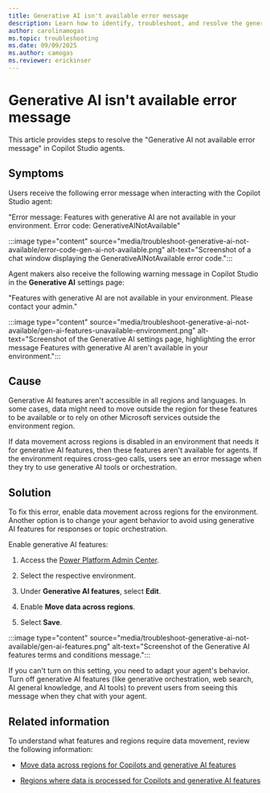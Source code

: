 ```yaml
---
title: Generative AI isn't available error message
description: Learn how to identify, troubleshoot, and resolve the generative AI not available error message in Microsoft Copilot Studio using Power Platform.
author: carolinamogas
ms.topic: troubleshooting
ms.date: 09/09/2025
ms.author: camogas
ms.reviewer: erickinser
---
```


# Generative AI isn't available error message

This article provides steps to resolve the "Generative AI not available error message" in Copilot Studio agents.

## Symptoms

Users receive the following error message when interacting with the Copilot Studio agent:

"Error message: Features with generative AI are not available in your environment. Error code: GenerativeAINotAvailable"

:::image type="content" source="media/troubleshoot-generative-ai-not-available/error-code-gen-ai-not-available.png" alt-text="Screenshot of a chat window displaying the GenerativeAINotAvailable error code.":::

Agent makers also receive the following warning message in Copilot Studio in the **Generative AI** settings page:

"Features with generative AI are not available in your environment. Please contact your admin."

:::image type="content" source="media/troubleshoot-generative-ai-not-available/gen-ai-features-unavailable-environment.png" alt-text="Screenshot of the Generative AI settings page, highlighting the error message Features with generative AI aren't available in your environment.":::

## Cause

Generative AI features aren't accessible in all regions and languages. In some cases, data might need to move outside the region for these features to be available or to rely on other Microsoft services outside the environment region.

If data movement across regions is disabled in an environment that needs it for generative AI features, then these features aren't available for agents. If the environment requires cross-geo calls, users see an error message when they try to use generative AI tools or orchestration.

## Solution

To fix this error, enable data movement across regions for the environment. Another option is to change your agent behavior to avoid using generative AI features for responses or topic orchestration.

Enable generative AI features:

1.  Access the [Power Platform Admin Center](https://admin.powerplatform.microsoft.com/).

1.  Select the respective environment.

1.  Under **Generative AI features**, select **Edit**.

1.  Enable **Move data across regions**.

1.  Select **Save**.

:::image type="content" source="media/troubleshoot-generative-ai-not-available/gen-ai-features.png" alt-text="Screenshot of the Generative AI features terms and conditions message.":::

If you can't turn on this setting, you need to adapt your agent's behavior. Turn off generative AI features (like generative orchestration, web search, AI general knowledge, and AI tools) to prevent users from seeing this message when they chat with your agent.

## Related information 

To understand what features and regions require data movement, review the following information:

- [Move data across regions for Copilots and generative AI features](/power-platform/admin/geographical-availability-copilot?tabs=new)

- [Regions where data is processed for Copilots and generative AI features](/power-platform/admin/geographical-availability-copilot?tabs=new#regions-where-data-is-processed-for-copilots-and-generative-ai-features)
